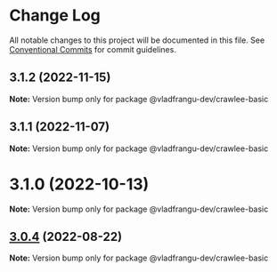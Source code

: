 # Change Log

All notable changes to this project will be documented in this file.
See [Conventional Commits](https://conventionalcommits.org) for commit guidelines.

## 3.1.2 (2022-11-15)

**Note:** Version bump only for package @vladfrangu-dev/crawlee-basic





## 3.1.1 (2022-11-07)

**Note:** Version bump only for package @vladfrangu-dev/crawlee-basic





# 3.1.0 (2022-10-13)

**Note:** Version bump only for package @vladfrangu-dev/crawlee-basic





## [3.0.4](https://github.com/apify/crawlee/compare/v3.0.3...v3.0.4) (2022-08-22)

**Note:** Version bump only for package @vladfrangu-dev/crawlee-basic
